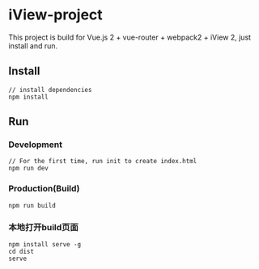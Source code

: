 # iView-project

This project is build for Vue.js 2 + vue-router + webpack2 + iView 2, just install and run.

## Install
```bush
// install dependencies
npm install
```
## Run
### Development
```bush
// For the first time, run init to create index.html
npm run dev
```
### Production(Build)
```bush
npm run build
```
### 本地打开build页面
```
npm install serve -g
cd dist
serve
```

